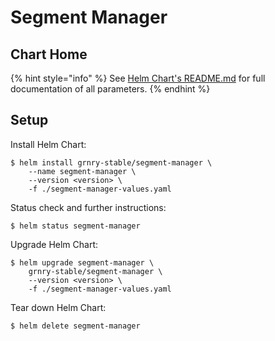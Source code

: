 # Segment Manager

## Chart Home

{% hint style="info" %}
See [Helm Chart's README.md](https://github.com/syncier/grnry-segment-manager/tree/master/helm) for full documentation of all parameters.
{% endhint %}

## Setup

Install Helm Chart:

```text
$ helm install grnry-stable/segment-manager \
    --name segment-manager \
    --version <version> \
    -f ./segment-manager-values.yaml
```

Status check and further instructions:

```text
$ helm status segment-manager
```

Upgrade Helm Chart:

```text
$ helm upgrade segment-manager \
    grnry-stable/segment-manager \
    --version <version> \
    -f ./segment-manager-values.yaml
```

Tear down Helm Chart:

```text
$ helm delete segment-manager
```

